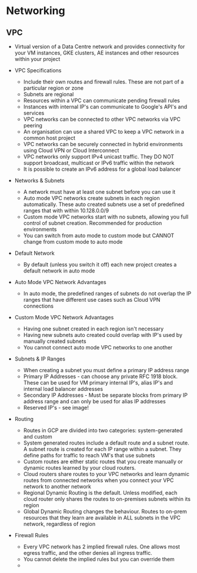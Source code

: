 # Networking

## VPC

* Virtual version of a Data Centre network and provides connectivity for your VM instances, GKE clusters, AE instances and other resources within your project

* VPC Specifications
    * Include their own routes and firewall rules. These are not part of a particular region or zone
    * Subnets are regional
    * Resources within a VPC can communicate pending firewall rules
    * Instances with internal IP's can communicate to Google's API's and services
    * VPC networks can be connected to other VPC networks via VPC peering
    * An organisation can use a shared VPC to keep a VPC network in a common host project
    * VPC networks can be securely connected in hybrid environments using Cloud VPN or Cloud Interconnect
    * VPC networks only support IPv4 unicast traffic. They DO NOT support broadcast, multicast or IPv6 traffic within the network
    * It is possible to create an IPv6 address for a global load balancer

* Networks & Subnets
    * A network must have at least one subnet before you can use it
    * Auto mode VPC networks create subnets in each region automatically. These auto created subnets use a set of predefined ranges that with within 10.128.0.0/9
    * Custom mode VPC networks start with no subnets, allowing you full control of subnet creation. Recommended for production environments
    * You can switch from auto mode to custom mode but CANNOT change from custom mode to auto mode

* Default Network
    * By default (unless you switch it off) each new project creates a default network in auto mode

* Auto Mode VPC Network Advantages
    * In auto mode, the predefined ranges of subnets do not overlap the IP ranges that have different use cases such as Cloud VPN connections

* Custom Mode VPC Network Advantages
    * Having one subnet created in each region isn't necessary
    * Having new subnets auto created could overlap with IP's used by manually created subnets
    * You cannot connect auto mode VPC networks to one another

* Subnets & IP Ranges
    * When creating a subnet you must define a primary IP address range
    * Primary IP Addresses - can choose any private RFC 1918 block. These can be used for VM primary internal IP's, alias IP's and internal load balancer addresses
    * Secondary IP Addresses - Must be separate blocks from primary IP address range and can only be used for alias IP addresses
    * Reserved IP's - see image!

* Routing
    * Routes in GCP are divided into two categories: system-generated and custom
    * System generated routes include a default route and a subnet route. A subnet route is created for each IP range within a subnet. They define paths for traffic to reach VM's that use subnets
    * Custom routes are either static routes that you create manually or dynamic routes learned by your cloud routers.
    * Cloud routers share routes to your VPC networks and learn dynamic routes from connected networks when you connect your VPC network to another network
    * Regional Dynamic Routing is the default. Unless modified, each cloud router only shares the routes to on-premises subnets within its region
    * Global Dynamic Routing changes the behaviour. Routes to on-prem resources that they learn are available in ALL subnets in the VPC network, regardless of region

* Firewall Rules
    * Every VPC network has 2 implied firewall rules. One allows most egress traffic, and the other denies all ingress traffic.
    * You cannot delete the implied rules but you can override them
    * 